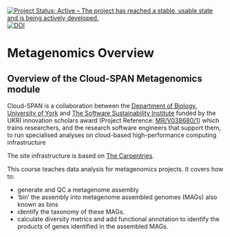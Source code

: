 [![Project Status: Active – The project has reached a stable, usable state and is being actively developed.](https://www.repostatus.org/badges/latest/active.svg)](https://www.repostatus.org/#active) [![DOI](https://zenodo.org/badge/DOI/10.5281/zenodo.7505860.svg)](https://doi.org/10.5281/zenodo.7505860)
# Metagenomics Overview

## Overview of the Cloud-SPAN Metagenomics module

Cloud-SPAN is a collaboration between the [Department of Biology, University of York](https://www.york.ac.uk/biology/) and [The Software Sustainability Institute](https://www.software.ac.uk/) funded by the UKRI innovation scholars award (Project Reference: [MR/V038680/1](https://www.google.com/url?q=https%3A%2F%2Fgtr.ukri.org%2Fprojects%3Fref%3DMR%252FV038680%252F1&sa=D&sntz=1&usg=AFQjCNF0nsozFp-1kvcp0Dgjks6kY8CiCQ)) which trains researchers, and the research software engineers that support them, to run specialised analyses on cloud-based high-performance computing infrastructure

The site infrastructure is based on [The Carpentries](https://carpentries.org/).

This course teaches data analysis for metagenomics projects. It covers how to:
- generate and QC a metagenome assembly
- ‘bin’ the assembly into metagenome assembled genomes (MAGs) also known as bins
- identify the taxonomy of these MAGs.
- calculate diversity metrics and add functional annotation to identify the products of genes identified in the assembled MAGs.
